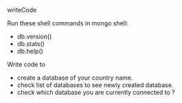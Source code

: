 writeCode

Run these shell commands in mongo shell:

- db.version()
- db.stats()
- db.help()

Write code to



- create a database of your country name.
- check list of databases to see newly created database.
- check which database you are currently connected to ?
